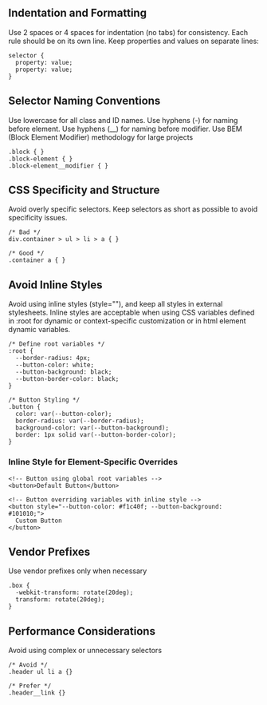 ## Indentation and Formatting

Use 2 spaces or 4 spaces for indentation (no tabs) for consistency.
Each rule should be on its own line.
Keep properties and values on separate lines:

```
selector {
  property: value;
  property: value;
}
```

## Selector Naming Conventions

Use lowercase for all class and ID names.
Use hyphens (-) for naming before element.
Use hyphens (\_\_) for naming before modifier.
Use BEM (Block Element Modifier) methodology for large projects

```
.block { }
.block-element { }
.block-element__modifier { }

```

## CSS Specificity and Structure

Avoid overly specific selectors.
Keep selectors as short as possible to avoid specificity issues.

```
/* Bad */
div.container > ul > li > a { }

/* Good */
.container a { }

```

## Avoid Inline Styles

Avoid using inline styles (style=""), and keep all styles in external stylesheets.
Inline styles are acceptable when using CSS variables defined in :root for dynamic or context-specific customization or in html element dynamic variables.

```
/* Define root variables */
:root {
  --border-radius: 4px;
  --button-color: white;
  --button-background: black;
  --button-border-color: black;
}

/* Button Styling */
.button {
  color: var(--button-color);
  border-radius: var(--border-radius);
  background-color: var(--button-background);
  border: 1px solid var(--button-border-color);
}

```

### Inline Style for Element-Specific Overrides

```
<!-- Button using global root variables -->
<button>Default Button</button>

<!-- Button overriding variables with inline style -->
<button style="--button-color: #f1c40f; --button-background: #101010;">
  Custom Button
</button>

```

## Vendor Prefixes

Use vendor prefixes only when necessary

```
.box {
  -webkit-transform: rotate(20deg);
  transform: rotate(20deg);
}
```

## Performance Considerations

Avoid using complex or unnecessary selectors

```
/* Avoid */
.header ul li a {}

/* Prefer */
.header__link {}

```
